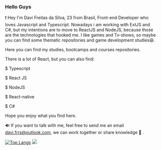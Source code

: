 ### Hello Guys

<!--
**freitasDavi/freitasDavi** is a ✨ _special_ ✨ repository because its `README.md` (this file) appears on your GitHub profile. -->
     
❗️  Hey I'm Davi Freitas da Silva, 23 from Brasil, Front-end Developer who loves Javascript and Typescript. Nowadays i am working with ExtJS and C#, but my intentions are to move to ReactJS and NodeJS, because those are the technologies that hooked me. I like games and Tv-shows, so maybe you can find some thematic repositories and game development studies😆.

   Here you can find my studies, bootcamps and courses repositories.
   
   There is a lot of React, but you can also find: 
   
   $ Typescript 
  
   $ React JS
   
   $ NodeJS
   
   $ React-native
   
   $ C#

Hope you enjoy what you find here.


🔊 If you want to talk with me, feel free to send me an email davi.frrs@outlook.com, we can work together or share knowledge 🤗 .

[![Top Langs](https://github-readme-stats.vercel.app/api/top-langs/?username=freitasDavi&layout=compact)](https://github.com/anuraghazra/github-readme-stats)
![](https://komarev.com/ghpvc/?username=freitasDavi)


